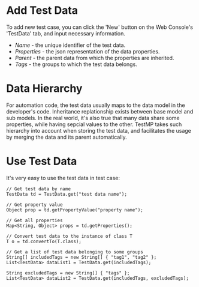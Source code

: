 # Add Test Data #

To add new test case, you can click the 'New' button on the Web Console's 'TestData' tab, and input necessary information.

* *Name* - the unique identifier of the test data.
* *Properties* - the json representation of the data properties.
* *Parent* - the parent data from which the properties are inherited.
* *Tags* - the groups to which the test data belongs.

# Data Hierarchy #

For automation code, the test data usually maps to the data model in the developer's code. Inheritance replationship exists between base model and sub models. In the real world, it's also true that many data share some properties, while having sepcial values to the other. TestMP takes such hierarchy into account when storing the test data, and facilitates the usage by merging the data and its parent automatically.

# Use Test Data #

It's very easy to use the test data in test case:

	// Get test data by name
	TestData td = TestData.get("test data name");

	// Get property value
	Object prop = td.getPropertyValue("property name");

	// Get all properties
	Map<String, Object> props = td.getProperties();

	// Convert test data to the instance of class T
	T o = td.convertTo(T.class);

	// Get a list of test data belonging to some groups
	String[] includedTags = new String[] { "tag1", "tag2" };
	List<TestData> dataList1 = TestData.get(includedTags);

	String excludedTags = new String[] { "tags" };
	List<TestData> dataList2 = TestData.get(includedTags, excludedTags);
